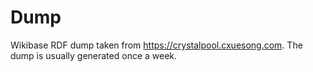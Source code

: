 # Dump

Wikibase RDF dump taken from <https://crystalpool.cxuesong.com>. The dump is usually generated once a week.

